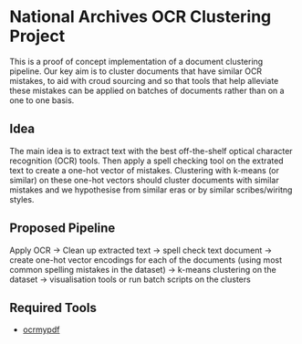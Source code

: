 # National Archives OCR Clustering Project

This is a proof of concept implementation of a document clustering pipeline. Our key aim is to cluster documents that have similar OCR mistakes, to aid with croud sourcing and so that tools that help alleviate these mistakes can be applied on batches of documents rather than on a one to one basis.

## Idea

The main idea is to extract text with the best off-the-shelf optical character recognition (OCR) tools. Then apply a spell checking tool on the extrated text to create a one-hot vector of mistakes. Clustering with k-means (or similar) on these one-hot vectors should cluster documents with similar mistakes and we hypothesise from similar eras or by similar scribes/wiritng styles.

## Proposed Pipeline

Apply OCR -> Clean up extracted text -> spell check text document -> create one-hot vector encodings for each of the documents (using most common spelling mistakes in the dataset) -> k-means clustering on the dataset -> visualisation tools or run batch scripts on the clusters
 
## Required Tools

- [ocrmypdf](https://ocrmypdf.readthedocs.io/en/latest/index.html)